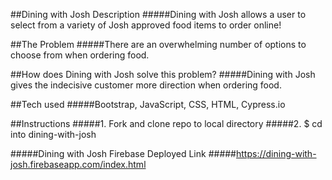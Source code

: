 ##Dining with Josh Description
#####Dining with Josh allows a user to select from a variety of Josh approved food items to order online!

##The Problem
#####There are an overwhelming number of options to choose from when ordering food.

##How does Dining with Josh solve this problem?
#####Dining with Josh gives the indecisive customer more direction when ordering food.

##Tech used
#####Bootstrap, JavaScript, CSS, HTML, Cypress.io

##Instructions
#####1. Fork and clone repo to local directory
#####2. $ cd into dining-with-josh

#####Dining with Josh Firebase Deployed Link
#####https://dining-with-josh.firebaseapp.com/index.html
